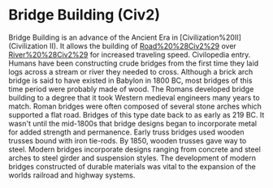 # Bridge Building (Civ2)

 Bridge Building is an advance of the Ancient Era in [Civilization%20II](Civilization II). It allows the building of [Road%20%28Civ2%29](roads) over [River%20%28Civ2%29](rivers) for increased traveling speed.
Civilopedia entry.
Humans have been constructing crude bridges from the first time they laid logs across a stream or river they needed to cross. Although a brick arch bridge is said to have existed in Babylon in 1800 BC, most bridges of this time period were probably made of wood. The Romans developed bridge building to a degree that it took Western medieval engineers many years to match. Roman bridges were often composed of several stone arches which supported a flat road. Bridges of this type date back to as early as 219 BC. It wasn't until the mid-1800s that bridge designs began to incorporate metal for added strength and permanence. Early truss bridges used wooden trusses bound with iron tie-rods. By 1850, wooden trusses gave way to steel. Modern bridges incorporate designs ranging from concrete and steel arches to steel girder and suspension styles. The development of modern bridges constructed of durable materials was vital to the expansion of the worlds railroad and highway systems.